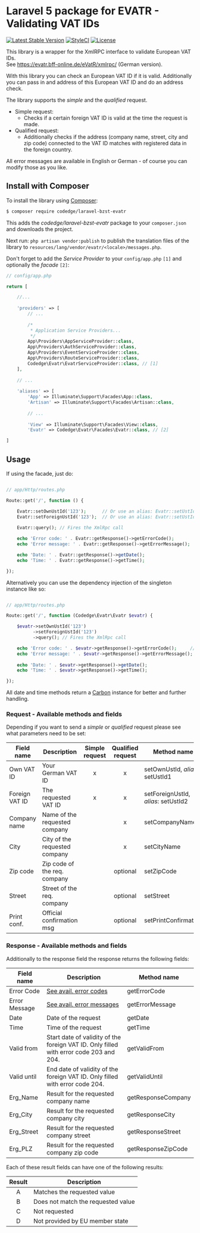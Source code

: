 # Laravel 5 package for EVATR - Validating VAT IDs

[![Latest Stable Version](https://poser.pugx.org/codedge/laravel-bzst-evatr/v/stable?format=flat-square)](https://packagist.org/packages/codedge/laravel-bzst-evatr)
[![StyleCI](https://styleci.io/repos/61383981/shield)](https://styleci.io/repos/61383981)
[![License](https://poser.pugx.org/codedge/laravel-bzst-evatr/license?format=flat-square)](https://packagist.org/packages/codedge/laravel-bzst-evatr)

This library is a wrapper for the XmlRPC interface to validate European VAT IDs.  
See https://evatr.bff-online.de/eVatR/xmlrpc/ (German version).

With this library you can check an European VAT ID if it is valid. Additionally you can pass in and address of
this European VAT ID and do an address check.

The library supports the _simple_ and the _qualified_ request.

* Simple request: 
  * Checks if a certain foreign VAT ID is valid at the time the request is made.
* Qualified request:
  * Additionally checks if the address (company name, street, city and zip code) connected to the VAT ID matches with registered data in the foreign country. 

All error messages are available in English or German - of course you can modify those as you like.

## Install with Composer
To install the library using [Composer](https://getcomposer.org/):
```sh
$ composer require codedge/laravel-bzst-evatr
```

This adds the _codedge/laravel-bzst-evatr_ package to your `composer.json` and downloads the project.

Next run:
`php artisan vendor:publish` 
to publish the translation files of the library to `resources/lang/vendor/evatr/<locale>/messages.php`. 

Don't forget to add the _Service Provider_ to your `config/app.php` `[1]` and optionally the _facade_ `[2]`:
```php
// config/app.php

return [

    //...
    
    'providers' => [
        // ...
        
        /*
         * Application Service Providers...
         */
        App\Providers\AppServiceProvider::class,
        App\Providers\AuthServiceProvider::class,
        App\Providers\EventServiceProvider::class,
        App\Providers\RouteServiceProvider::class,
        Codedge\Evatr\EvatrServiceProvider::class, // [1]
    ],
    
    // ...
    
    'aliases' => [
        'App' => Illuminate\Support\Facades\App::class,
        'Artisan' => Illuminate\Support\Facades\Artisan::class,
        
        // ...
        
        'View' => Illuminate\Support\Facades\View::class,
        'Evatr' => Codedge\Evatr\Facades\Evatr::class, // [2]

]
```

## Usage
If using the facade, just do:
```php

// app/Http/routes.php

Route::get('/', function () {

    Evatr::setOwnUstId('123');      // Or use an alias: Evatr::setUstId1('123');
    Evatr::setForeignUstId('123');  // Or use an alias: Evatr::setUstId2('123');
    
    Evatr::query(); // Fires the XmlRpc call

    echo 'Error code: ' . Evatr::getResponse()->getErrorCode();
    echo 'Error message: ' . Evatr::getResponse()->getErrorMessage();

    echo 'Date: ' . Evatr::getResponse()->getDate();
    echo 'Time: ' . Evatr::getResponse()->getTime();

});
```

Alternatively you can use the dependency injection of the singleton instance like so:
```php

// app/Http/routes.php

Route::get('/', function (Codedge\Evatr\Evatr $evatr) {

    $evatr->setOwnUstId('123')
          ->setForeignUstId('123')
          ->query(); // Fires the XmlRpc call

    echo 'Error code: ' . $evatr->getResponse()->getErrorCode();     // Get the interface error code
    echo 'Error message: ' . $evatr->getResponse()->getErrorMessage();  // Get the interface error message
    
    echo 'Date: ' . $evatr->getResponse()->getDate();
    echo 'Time: ' . $evatr->getResponse()->getTime();

});
```

All date and time methods return a [Carbon](http://carbon.nesbot.com/) instance for better and further handling.  

### Request - Available methods and fields

Depending if you want to send a _simple_ or _qualified_ request please see what parameters need to be set:

| Field name     | Description                   | Simple request | Qualified request | Method name                   |
| -------------- | ----------------------------- | :------------: | :---------------: | ----------------------------- |
| Own VAT ID     | Your German VAT ID            |        x       |          x        | setOwnUstId, _alias_: setUstId1 |
| Foreign VAT ID | The requested VAT ID          |        x       |          x        | setForeignUstId, _alias_: setUstId2 |
| Company name   | Name of the requested company |                |          x        | setCompanyName |
| City           | City of the requested company |                |          x        | setCityName    |
| Zip code       | Zip code of the req. company  |                |        optional   | setZipCode     |
| Street         | Street of the req. company    |                |        optional   | setStreet      |
| Print conf.    | Official confirmation msg     |                |        optional   | setPrintConfirmation |

### Response - Available methods and fields
Additionally to the response field the response returns the following fields:

| Field name    | Description                                                    | Method name      |
| ------------- | -------------------------------------------------------------- | ---------------- |
| Error Code    | [See avail. error codes](resources/lang/en/messages.php)       | getErrorCode     |
| Error Message | [See avail. error messages](resources/lang/en/messages.php)    | getErrorMessage  |
| Date          | Date of the request                                            | getDate          |
| Time          | Time of the request                                            | getTime          |
| Valid from    | Start date of validity of the foreign VAT ID. Only filled with error code 203 and 204. | getValidFrom |
| Valid until   | End date of validity of the foreign VAT ID. Only filled with error code 204. | getValidUntil |
| Erg_Name   | Result for the requested company name     | getResponseCompany |
| Erg_City   | Result for the requested company city     | getResponseCity    |
| Erg_Street | Result for the requested company street   | getResponseStreet  |
| Erg_PLZ    | Result for the requested company zip code | getResponseZipCode |

Each of these result fields can have one of the following results:

| Result  | Description                        |
| :-----: | ---------------------------------- |
| A       | Matches the requested value        |
| B       | Does not match the requested value |
| C       | Not requested                      |
| D       | Not provided by EU member state    |